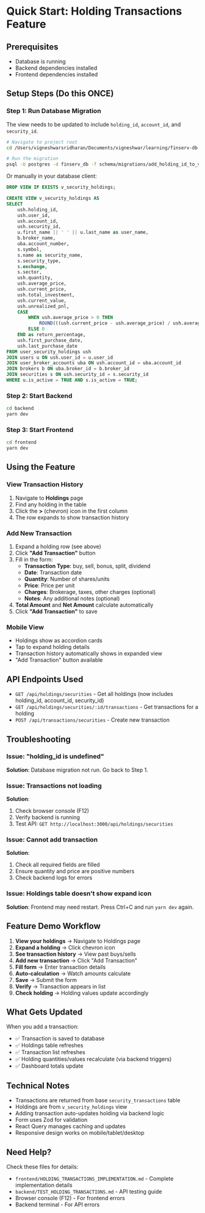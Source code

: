 # Quick Start: Holding Transactions Feature

## Prerequisites
- Database is running
- Backend dependencies installed
- Frontend dependencies installed

## Setup Steps (Do this ONCE)

### Step 1: Run Database Migration

The view needs to be updated to include `holding_id`, `account_id`, and `security_id`.

```bash
# Navigate to project root
cd /Users/vigneshwarsridharan/Documents/vigneshwar/learning/finserv-db

# Run the migration
psql -U postgres -d finserv_db -f schema/migrations/add_holding_id_to_view.sql
```

Or manually in your database client:
```sql
DROP VIEW IF EXISTS v_security_holdings;

CREATE VIEW v_security_holdings AS
SELECT 
    ush.holding_id,
    ush.user_id,
    ush.account_id,
    ush.security_id,
    u.first_name || ' ' || u.last_name as user_name,
    b.broker_name,
    uba.account_number,
    s.symbol,
    s.name as security_name,
    s.security_type,
    s.exchange,
    s.sector,
    ush.quantity,
    ush.average_price,
    ush.current_price,
    ush.total_investment,
    ush.current_value,
    ush.unrealized_pnl,
    CASE 
        WHEN ush.average_price > 0 THEN 
            ROUND(((ush.current_price - ush.average_price) / ush.average_price) * 100, 2)
        ELSE 0 
    END as return_percentage,
    ush.first_purchase_date,
    ush.last_purchase_date
FROM user_security_holdings ush
JOIN users u ON ush.user_id = u.user_id
JOIN user_broker_accounts uba ON ush.account_id = uba.account_id
JOIN brokers b ON uba.broker_id = b.broker_id
JOIN securities s ON ush.security_id = s.security_id
WHERE u.is_active = TRUE AND s.is_active = TRUE;
```

### Step 2: Start Backend

```bash
cd backend
yarn dev
```

### Step 3: Start Frontend

```bash
cd frontend
yarn dev
```

## Using the Feature

### View Transaction History

1. Navigate to **Holdings** page
2. Find any holding in the table
3. Click the **>** (chevron) icon in the first column
4. The row expands to show transaction history

### Add New Transaction

1. Expand a holding row (see above)
2. Click **"Add Transaction"** button
3. Fill in the form:
   - **Transaction Type**: buy, sell, bonus, split, dividend
   - **Date**: Transaction date
   - **Quantity**: Number of shares/units
   - **Price**: Price per unit
   - **Charges**: Brokerage, taxes, other charges (optional)
   - **Notes**: Any additional notes (optional)
4. **Total Amount** and **Net Amount** calculate automatically
5. Click **"Add Transaction"** to save

### Mobile View

- Holdings show as accordion cards
- Tap to expand holding details
- Transaction history automatically shows in expanded view
- "Add Transaction" button available

## API Endpoints Used

- `GET /api/holdings/securities` - Get all holdings (now includes holding_id, account_id, security_id)
- `GET /api/holdings/securities/:id/transactions` - Get transactions for a holding
- `POST /api/transactions/securities` - Create new transaction

## Troubleshooting

### Issue: "holding_id is undefined"
**Solution**: Database migration not run. Go back to Step 1.

### Issue: Transactions not loading
**Solution**: 
1. Check browser console (F12)
2. Verify backend is running
3. Test API: `GET http://localhost:3000/api/holdings/securities`

### Issue: Cannot add transaction
**Solution**:
1. Check all required fields are filled
2. Ensure quantity and price are positive numbers
3. Check backend logs for errors

### Issue: Holdings table doesn't show expand icon
**Solution**: Frontend may need restart. Press Ctrl+C and run `yarn dev` again.

## Feature Demo Workflow

1. **View your holdings** → Navigate to Holdings page
2. **Expand a holding** → Click chevron icon
3. **See transaction history** → View past buys/sells
4. **Add new transaction** → Click "Add Transaction"
5. **Fill form** → Enter transaction details
6. **Auto-calculation** → Watch amounts calculate
7. **Save** → Submit the form
8. **Verify** → Transaction appears in list
9. **Check holding** → Holding values update accordingly

## What Gets Updated

When you add a transaction:
- ✅ Transaction is saved to database
- ✅ Holdings table refreshes
- ✅ Transaction list refreshes
- ✅ Holding quantities/values recalculate (via backend triggers)
- ✅ Dashboard totals update

## Technical Notes

- Transactions are returned from base `security_transactions` table
- Holdings are from `v_security_holdings` view
- Adding transaction auto-updates holding via backend logic
- Form uses Zod for validation
- React Query manages caching and updates
- Responsive design works on mobile/tablet/desktop

## Need Help?

Check these files for details:
- `frontend/HOLDING_TRANSACTIONS_IMPLEMENTATION.md` - Complete implementation details
- `backend/TEST_HOLDING_TRANSACTIONS.md` - API testing guide
- Browser console (F12) - For frontend errors
- Backend terminal - For API errors


